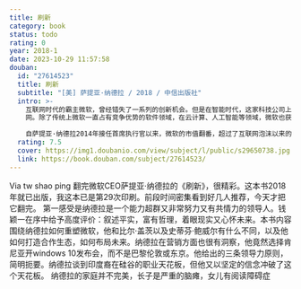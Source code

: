 ```yaml
---
title: 刷新
category: book
status: todo
rating: 0
year: 2018-1
date: 2023-10-29 11:57:58
douban:
  id: "27614523"
  title: 刷新
  subtitle: "[美] 萨提亚·纳德拉 / 2018 / 中信出版社"
  intro: >-
    互联网时代的霸主微软，曾经错失了一系列的创新机会。但是在智能时代，这家科技公司上演了一次出人意料的“大象跳舞”。2017年，微软的市值已经超过6000亿美元，在科技公司中仅次于苹果和谷歌，高于亚马逊和脸谱
    网。除了传统上微软一直占有竞争优势的软件领域，在云计算、人工智能等领域，微软也获得强大的竞争力。通过收购领英，微软还进入社交网络领域。

    自萨提亚·纳德拉2014年接任首席执行官以来，微软的市值翻番，超过了互联网泡沫以来的高点。《刷新》全景回顾了萨提亚的变革路径，如在硬件Surface电脑上的投入，在混合现实、人工智能和量子计算三大领域的战略布局等；系统总结了他的核心管理思想，即任何组织和个人，达到某个临界点时，都需要自我刷新。为了迎接智能时代的挑战，他提出自我刷新的三个关键步骤：拥抱同理心，培养“无所不学”的求知欲，以及建立成长型思维。
  rating: 7.5
  cover: https://img1.doubanio.com/view/subject/l/public/s29650738.jpg
  link: https://book.douban.com/subject/27614523/
---
```


Via tw shao ping 翻完微软CEO萨提亚·纳德拉的《刷新》，很精彩。这本书2018年就已出版，我这本已是第29次印刷。前段时间密集看到好几人推荐，今天才把它翻完。
第一感受是纳德拉是一个能力超群又非常努力又有共情力的领导人。钱颖一在序中给予高度评价：叙述平实，富有哲理，着眼现实又心怀未来。本书内容围绕纳德拉如何重塑微软，他和比尔·盖茨以及史蒂芬·鲍威尔有什么不同，以及他如何打造合作生态，如何布局未来。纳德拉在营销方面也很有洞察，他竟然选择肯尼亚开windows 10发布会，而不是巴黎伦敦或东京。他给出的三条领导力原则，简明扼要。纳德拉谈到印度裔在硅谷的职业天花板，但他又以坚定的信念冲破了这个天花板。
纳德拉的家庭并不完美，长子是严重的脑瘫，女儿有阅读障碍症